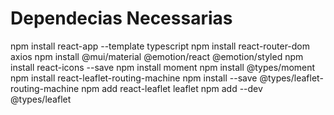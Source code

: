# Dependecias Necessarias

npm install react-app --template typescript
npm install react-router-dom axios
npm install @mui/material @emotion/react @emotion/styled
npm install react-icons --save
npm install moment
npm install @types/moment
npm install react-leaflet-routing-machine
npm install --save @types/leaflet-routing-machine
npm add react-leaflet leaflet
npm add --dev @types/leaflet
